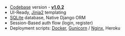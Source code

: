 - [Codebase](https://github.com/app-generator/boilerplate-code-django) version - **[v1.0.2](https://github.com/app-generator/boilerplate-code-django/releases/tag/v1.0.2)**
- UI-Ready, [Jinja2](https://jinja.palletsprojects.com/) templating
- [SQLite](https://www.sqlite.org/) database, Native Django ORM
- Session-Based auth flow (login, register)
- Deployment scripts: [Docker](https://www.docker.com/), [Gunicorn](https://gunicorn.org/) / [Nginx](https://www.nginx.com/), Heroku
